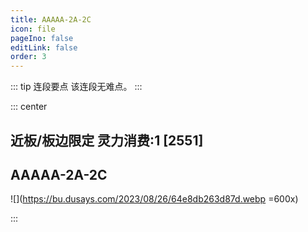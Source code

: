 ```yaml
---
title: AAAAA-2A-2C
icon: file
pageIno: false
editLink: false
order: 3
---
```


::: tip 连段要点
该连段无难点。
:::

::: center
## **近板/板边限定 灵力消费:1 [2551]**
## **AAAAA-2A-2C**

![](https://bu.dusays.com/2023/08/26/64e8db263d87d.webp =600x)

:::

